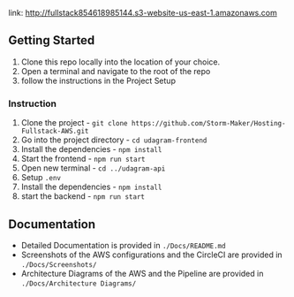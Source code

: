 link: http://fullstack854618985144.s3-website-us-east-1.amazonaws.com

## Getting Started

1. Clone this repo locally into the location of your choice.
2. Open a terminal and navigate to the root of the repo
3. follow the instructions in the Project Setup

### Instruction

1. Clone the project - `git clone https://github.com/Storm-Maker/Hosting-Fullstack-AWS.git`
2. Go into the project directory - `cd udagram-frontend`
3. Install the dependencies - `npm install`
4. Start the frontend - `npm run start`
5. Open new terminal - `cd ../udagram-api`
6. Setup `.env`
7. Install the dependencies - `npm install`
8. start the backend - `npm run start`


## Documentation

- Detailed Documentation is provided in `./Docs/README.md`
- Screenshots of the AWS configurations and the CircleCI are provided in `./Docs/Screenshots/`
- Architecture Diagrams of the AWS and the Pipeline are provided in `./Docs/Architecture Diagrams/`
